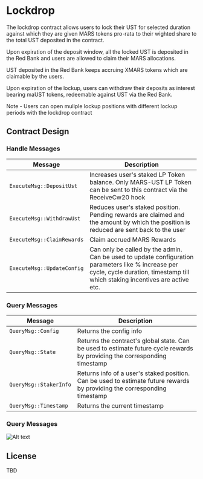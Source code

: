 # Lockdrop

The lockdrop contract allows users to lock their UST for selected duration against which they are given MARS tokens pro-rata to their wighted share to the total UST deposited in the contract.

Upon expiration of the deposit window, all the locked UST is deposited in the Red Bank and users are allowed to claim their MARS allocations. 

UST deposited in the Red Bank keeps accruing XMARS tokens which are claimable by the users.

Upon expiration of the lockup, users can withdraw their deposits as interest bearing maUST tokens, redeemable against UST via the Red Bank.

Note - Users can open muliple lockup positions with different lockup periods with the lockdrop contract


## Contract Design

### Handle Messages

| Message                       | Description                                                                                         |
| ----------------------------- | --------------------------------------------------------------------------------------------------- |
| `ExecuteMsg::DepositUst` | Increases user's staked LP Token balance. Only MARS-UST LP Token can be sent to this contract via the ReceiveCw20 hook                                                  |
| `ExecuteMsg::WithdrawUst`   |  Reduces user's staked position. Pending rewards are claimed and the amount by which the position is reduced are sent back to the user                                                           |
| `ExecuteMsg::ClaimRewards`    | Claim accrued MARS Rewards                                         |
| `ExecuteMsg::UpdateConfig`          | Can only be called by the admin. Can be used to update configuration parameters like % increase per cycle, cycle duration, timestamp till which staking incentives are active etc.                                     |


### Query Messages

| Message              | Description                                                                        |
| -------------------- | ---------------------------------------------------------------------------------- |
| `QueryMsg::Config`   | Returns the config info                                                            |
| `QueryMsg::State`    | Returns the contract's global state. Can be used to estimate future cycle rewards by providing the corresponding timestamp                                                |
| `QueryMsg::StakerInfo` | Returns info of a user's staked position. Can be used to estimate future rewards by providing the corresponding timestamp                                           |
| `QueryMsg::Timestamp`   | Returns the current timestamp                       |


### Query Messages

![Alt text](../../../Lockdrop_msg.png?raw=true "Lockdrop Callback Msgs")

## License

TBD
